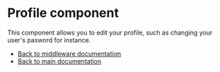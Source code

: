 
# Profile component

This component allows you to edit your profile, such as changing your user's pasword for instance.

* [Back to middleware documentation](/documentation/magic/)
* [Back to main documentation](/documentation/)
